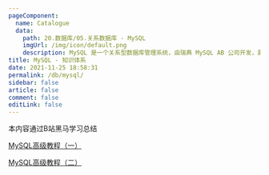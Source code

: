 ```yaml
---
pageComponent: 
  name: Catalogue
  data: 
    path: 20.数据库/05.关系数据库 - MySQL
    imgUrl: /img/icon/default.png
    description: MySQL 是一个关系型数据库管理系统，由瑞典 MySQL AB 公司开发，属于 Oracle 旗下产品。MySQL 是最流行的关系型数据库管理系统之一，在 WEB 应用方面，MySQL 是最好的 RDBMS (Relational Database Management System，关系数据库管理系统) 应用软件之一。
title: MySQL - 知识体系
date: 2021-11-25 18:58:31
permalink: /db/mysql/
sidebar: false
article: false
comment: false
editLink: false
---
```


本内容通过B站黑马学习总结

[MySQL高级教程（一）](https://www.bilibili.com/video/BV1a7411Z7UV)

[MySQL高级教程（二）](https://www.bilibili.com/video/av96911944)